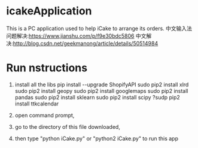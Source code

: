 # icakeApplication

This is a PC application used to help iCake to arrange its orders.
中文输入法问题解决:https://www.jianshu.com/p/f9e30bdc5806
中文解决:http://blog.csdn.net/geekmanong/article/details/50514984


# Run nstructions

1. install all the libs
pip install --upgrade ShopifyAPI
sudo pip2 install xlrd
sudo pip2 install geopy
sudo pip2 install googlemaps
sudo pip2 install pandas
sudo pip2 install sklearn
sudo pip2 install scipy
?sudp pip2 install ttkcalendar

2. open command prompt, 
3. go to the directory of this file downloaded,
4. then type "python iCake.py" or "python2 iCake.py" to run this app
